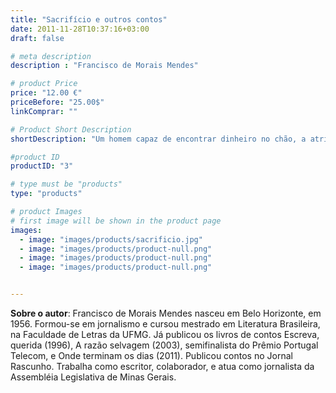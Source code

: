 ```yaml
---
title: "Sacrifício e outros contos"
date: 2011-11-28T10:37:16+03:00
draft: false

# meta description
description : "Francisco de Morais Mendes"

# product Price
price: "12.00 €"
priceBefore: "25.00$"
linkComprar: ""

# Product Short Description
shortDescription: "Um homem capaz de encontrar dinheiro no chão, a atriz que encanta o público apenas com uma leitura silenciosa, o poeta que desperta a paixão na mulher amada com as palavras. Talentos que poderiam ser verdadeiras dádivas tornam-se um peso para os personagens de Sacrifício e outros contos, do contista brasileiro premiado Francisco de Morais Mendes. Seus personagens, sempre presos em conflitos, dúvidas e contradições, vivem encontros inesperados. Em dez histórias, com um toque fantástico e desfechos imprevisíveis, Francisco de Morais Mendes traz ao leitor surpresa e arrebatamento com um estilo único de narrar."

#product ID
productID: "3"

# type must be "products"
type: "products"

# product Images
# first image will be shown in the product page
images:
  - image: "images/products/sacrificio.jpg"
  - image: "images/products/product-null.png"
  - image: "images/products/product-null.png"
  - image: "images/products/product-null.png"


---
```


**Sobre o autor**: Francisco de Morais Mendes nasceu em Belo Horizonte, em 1956. Formou-se em jornalismo e cursou mestrado em Literatura Brasileira, na Faculdade de Letras da UFMG. Já publicou os livros de contos Escreva, querida (1996), A razão selvagem (2003), semifinalista do Prêmio Portugal Telecom, e Onde terminam os dias (2011). Publicou contos no Jornal Rascunho. Trabalha como escritor, colaborador, e atua como jornalista da Assembléia Legislativa de Minas Gerais.